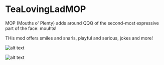 # TeaLovingLadMOP
MOP (Mouths o' Plenty) adds around QQQ of the second-most expressive part of the face: mouhts!

THis mod offers smiles and snarls, playful and serious, jokes and more!

![alt text](.png)

![alt text](.png)